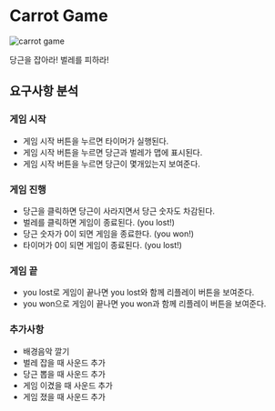 # Carrot Game

<img src="https://wookshin.github.io/portfolio/imgs/projects/carrot.png" title="carrot game" />

당근을 잡아라! 벌레를 피하라! 

## 요구사항 분석

### 게임 시작 
 - 게임 시작 버튼을 누르면 타이머가 실행된다.
 - 게임 시작 버튼을 누르면 당근과 벌레가 맵에 표시된다. 
 - 게임 시작 버튼을 누르면 당근이 몇개있는지 보여준다.

### 게임 진행
 - 당근을 클릭하면 당근이 사라지면서 당근 숫자도 차감된다.
 - 벌레를 클릭하면 게임이 종료된다. (you lost!)
 - 당근 숫자가 0이 되면 게임을 종료한다. (you won!)
 - 타이머가 0이 되면 게임이 종료된다. (you lost!)

### 게임 끝
 - you lost로 게임이 끝나면 you lost와 함께 리플레이 버튼을 보여준다.
 - you won으로 게임이 끝나면 you won과 함께 리플레이 버튼을 보여준다.

### 추가사항
 - 배경음악 깔기
 - 벌레 잡을 때 사운드 추가
 - 당근 뽑을 때 사운드 추가
 - 게임 이겼을 때 사운드 추가
 - 게임 졌을 때 사운드 추가
 
